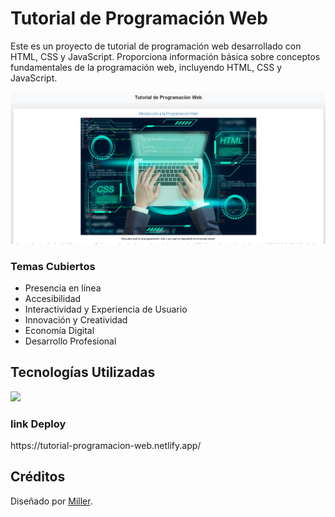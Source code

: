 # Tutorial de Programación Web

Este es un proyecto de tutorial de programación web desarrollado con HTML, CSS y JavaScript. Proporciona información básica sobre conceptos fundamentales de la programación web, incluyendo HTML, CSS y JavaScript.

![Preview 1](preview1.jpg)

### Temas Cubiertos

- Presencia en línea
- Accesibilidad
- Interactividad y Experiencia de Usuario
- Innovación y Creatividad
- Economía Digital
- Desarrollo Profesional

## Tecnologías Utilizadas
<img src="https://skillicons.dev/icons?i=vscode,html,css,bootstrap" /> <br/>

<h3>link Deploy</h3>
https://tutorial-programacion-web.netlify.app/

## Créditos
Diseñado por [Miller](https://github.com/Miller38).

